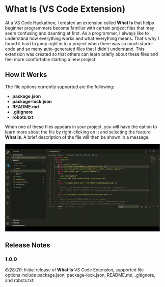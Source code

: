 # What Is (VS Code Extension)

At a VS Code Hackathon, I created an extension called __What Is__ that helps beginner programmers become familiar with certain project files that may seem confusing and daunting at first. As a programmer, I always like to understand how everything works and what everything means. That's why I found it hard to jump right in to a project when there was so much starter code and so many auto-generated files that I didn't understand. This extension was created so that others can learn briefly about these files and feel more comfortable starting a new project.

## How it Works

The file options currently supported are the following:
* __package.json__
* __package-lock.json__
* __README.md__
* __.gitignore__
* __robots.txt__

When one of these files appears in your project, you will have the option to learn more about the file by right-clicking on it and selecting the feature __What Is__. A brief description of the file will then be shown in a message.

<img src="what-is-demo.gif" width=650><br>

## Release Notes

### 1.0.0 
_6/28/20_: Initial release of __What Is__ VS Code Extension, supported file options include package.json, package-lock.json, README.md, .gitignore, and robots.txt.

